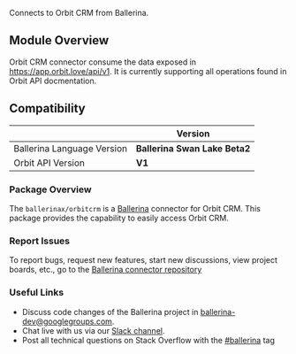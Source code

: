 Connects to Orbit CRM from Ballerina.

## Module Overview

Orbit CRM connector consume the data exposed in https://app.orbit.love/api/v1. It is currently supporting all operations found in Orbit API docmentation.

## Compatibility
|                               | Version                       |
|-------------------------------|-------------------------------|
| Ballerina Language Version    | **Ballerina Swan Lake Beta2** |
| Orbit API Version             | **V1**                        |

### Package Overview
The `ballerinax/orbitcrm` is a [Ballerina](https://ballerina.io/) connector for Orbit CRM.
This package provides the capability to easily access Orbit CRM.
### Report Issues
To report bugs, request new features, start new discussions, view project boards, etc., go to the [Ballerina connector repository](link)
### Useful Links
- Discuss code changes of the Ballerina project in [ballerina-dev@googlegroups.com](mailto:ballerina-dev@googlegroups.com).
- Chat live with us via our [Slack channel](https://ballerina.io/community/slack/).
- Post all technical questions on Stack Overflow with the [#ballerina](https://stackoverflow.com/questions/tagged/ballerina) tag

